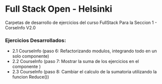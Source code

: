 # Full Stack Open - Helsinki

Carpetas de desarrollo de ejercicios del curso FullStack Para la Seccion 1 - CorseInfo V2.0


### Ejercicios Desarrollados:
- 2.1 CourseInfo (paso 6: Refactorizando modulos, integrando todo en un solo componente)
- 2.2 CourseInfo (paso 7: Mostrar la suma de los ejercicios en el componente <Course>)
- 2.3 CourseInfo (paso 8: Cambiar el calculo de la sumatoria utilizando la funcion Reduce())